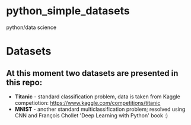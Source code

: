 # python_simple_datasets
python/data science

# Datasets

## At this moment two datasets are presented in this repo:
* **Titanic** - standard classification problem, data is taken from Kaggle competiotion: https://www.kaggle.com/competitions/titanic
* **MNIST** - another standard multiclassification problem; resolved using CNN and François Chollet 'Deep Learning with Python' book :)
